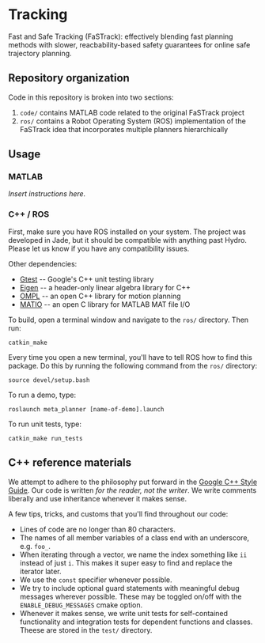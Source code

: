 # Tracking
Fast and Safe Tracking (FaSTrack): effectively blending fast planning methods with slower, reacbability-based safety guarantees for online safe trajectory planning.

## Repository organization
Code in this repository is broken into two sections:
1. `code/` contains MATLAB code related to the original FaSTrack project
2. `ros/` contains a Robot Operating System (ROS) implementation of the FaSTrack idea that incorporates multiple planners hierarchically

## Usage
### MATLAB
_Insert instructions here._

### C++ / ROS
First, make sure you have ROS installed on your system. The project was developed in Jade, but it should be compatible with anything past Hydro. Please let us know if you have any compatibility issues.

Other dependencies:
* [Gtest](https://github.com/google/googletest) -- Google's C++ unit testing library
* [Eigen](https://eigen.tuxfamily.org) -- a header-only linear algebra library for C++
* [OMPL](http://ompl.kavrakilab.org) -- an open C++ library for motion planning
* [MATIO](https://github.com/tbeu/matio) -- an open C library for MATLAB MAT file I/O

To build, open a terminal window and navigate to the `ros/` directory. Then run:
```
catkin_make
```

Every time you open a new terminal, you'll have to tell ROS how to find this package. Do this by running the following command from the `ros/` directory:
```
source devel/setup.bash
```

To run a demo, type:
```
roslaunch meta_planner [name-of-demo].launch
```

To run unit tests, type:
```
catkin_make run_tests
```

## C++ reference materials
We attempt to adhere to the philosophy put forward in the [Google C++ Style Guide](https://google.github.io/styleguide/cppguide.html). Our code is written _for the reader, not the writer_. We write comments liberally and use inheritance whenever it makes sense.

A few tips, tricks, and customs that you'll find throughout our code:
* Lines of code are no longer than 80 characters.
* The names of all member variables of a class end with an underscore, e.g. `foo_`.
* When iterating through a vector, we name the index something like `ii` instead of just `i`. This makes it super easy to find and replace the iterator later.
* We use the `const` specifier whenever possible.
* We try to include optional guard statements with meaningful debug messages wherever possible. These may be toggled on/off with the `ENABLE_DEBUG_MESSAGES` cmake option.
* Whenever it makes sense, we write unit tests for self-contained functionality and integration tests for dependent functions and classes. Theese are stored in the `test/` directory.
